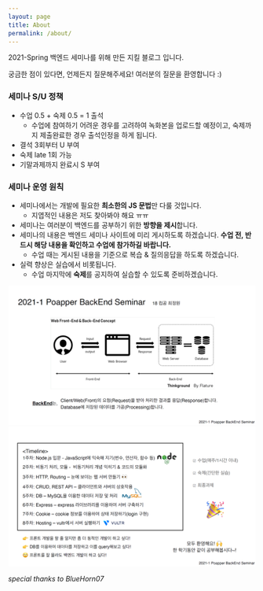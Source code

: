 ```yaml
---
layout: page
title: About
permalink: /about/
---
```


2021-Spring 백엔드 세미나를 위해 만든 지킬 블로그 입니다.

궁금한 점이 있다면, 언제든지 질문해주세요! 여러분의 질문을 환영합니다 :)

### 세미나 S/U 정책
- 수업 0.5 + 숙제 0.5 = 1 출석
  - 수업에 참여하기 어려운 경우를 고려하여 녹화본을 업로드할 예정이고, 숙제까지 제출완료한 경우 출석인정을 하게 됩니다.
- 결석 3회부터 U 부여
- 숙제 late 1회 가능
- 기말과제까지 완료시 S 부여

### 세미나 운영 원칙
- 세미나에서는 개발에 필요한 **최소한의 JS 문법**만 다룰 것입니다.
  - 지엽적인 내용은 저도 찾아봐야 해요 ㅠㅠ
- 세미나는 여러분이 백엔드를 공부하기 위한 **방향을 제시**합니다.
- 세미나의 내용은 백엔드 세미나 사이트에 미리 게시하도록 하겠습니다. **수업 전, 반드시 해당 내용을 확인하고 수업에 참가하길 바랍니다.**
  - 수업 때는 게시된 내용을 기준으로 복습 & 질의응답을 하도록 하겠습니다.
- 실력 향상은 실습에서 비롯됩니다.
  - 수업 마지막에 **숙제**를 공지하여 실습할 수 있도록 준비하겠습니다.

![](/assets/img/curriculum1.png)
![](/assets/img/curriculum2.png)

_special thanks to BlueHorn07_